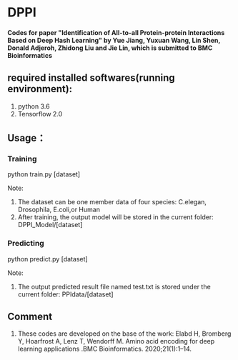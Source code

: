 # DPPI

#### Codes for paper "Identification of All-to-all Protein-protein Interactions Based on Deep Hash Learning" by Yue Jiang, Yuxuan Wang, Lin Shen, Donald Adjeroh, Zhidong Liu and Jie Lin, which is submitted to BMC Bioinformatics 

## required installed softwares(running environment):  

1. python 3.6
2. Tensorflow 2.0

## Usage：

### Training

python train.py [dataset]

Note:

1. The dataset can be one member data of four species: C.elegan, Drosophila, E.coli,or Human
2. After training, the output model will be stored in the current folder: DPPI_Model/[dataset]

### Predicting

python predict.py [dataset]

Note: 

1. The output predicted result file named test.txt is stored  under the current folder: PPIdata/[dataset]

## Comment

1. These codes are developed on the base of the work: Elabd H, Bromberg Y, Hoarfrost A, Lenz T, Wendorff M. Amino acid encoding for deep learning applications .BMC Bioinformatics. 2020;21(1):1–14.  

